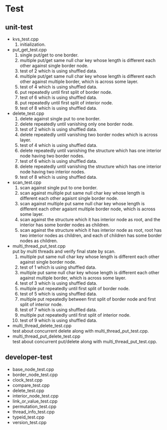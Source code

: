 # Test

## unit-test
- kvs_test.cpp
  1. initialization.
- put_get_test.cpp
  1. single put/get to one border.
  2. multiple put/get same null char key whose length is different each other 
  against single border node.
  3. test of 2 which is using shuffled data.
  4. multiple put/get same null char key whose length is different each other 
  against multiple border, which is across some layer.
  5. test of 4 which is using shuffled data.
  6. put repeatedly until first split of border node.
  7. test of 6 which is using shuffled data.
  8. put repeatedly until first split of interior node.
  9. test of 8 which is using shuffled data.
- delete_test.cpp
  1. delete against single put to one border.
  2. delete repeatedly until vanishing only one border node.
  3. test of 2 which is using shuffled data.
  4. delete repeatedly until vanishing two border nodes which is across layer.
  5. test of 4 which is using shuffled data.
  6. delete repeatedly until vanishing the structure which has one interior node having two border nodes.
  7. test of 6 which is using shuffled data.
  8. delete repeatedly until vanishing the structure which has one interior node having two interior nodes.
  9. test of 8 which is using shuffled data.
- scan_test.cpp
  1. scan against single put to one border.
  2. scan against multiple put same null char key whose length is different each other agaisnt single border node.
  3. scan against multiple put same null char key whose length is different each other agaisnt multiple border node, 
  which is across some layer.
  4. scan against the structure which it has interior node as root, and the interior has some border nodes as children.
  5. scan against the structure which it has interior node as root, root has two interior nodes as children, 
  and each of children has some border nodes as children.
- multi_thread_put_test.cpp<br>
put by multi threads and verify final state by scan.
  1. multiple put same null char key whose length is different each other against single border node.
  2. test of 1 which is using shuffled data.
  3. multiple put same null char key whose length is different each other against multiple border, which is across some layer.
  4. test of 3 which is using shuffled data.
  5. multiple put repeatedly until first split of border node.
  6. test of 5 which is using shuffled data.
  7. multiple put repeatedly between first split of border node and first split of interior node.
  8. test of 7 which is using shuffled data.
  9. multiple put repeatedly until first split of interior node.
  10. test of 9 which is using shuffled data.
- multi_thread_delete_test.cpp<br>
test about concurrent delete along with 
multi_thread_put_test.cpp.
- multi_thread_put_delete_test.cpp<br>
test about concurrent put/delete along with 
multi_thread_put_test.cpp.

## developer-test
- base_node_test.cpp
- border_node_test.cpp
- clock_test.cpp
- compare_test.cpp
- delete_test.cpp
- interior_node_test.cpp
- link_or_value_test.cpp
- permutation_test.cpp
- thread_info_test.cpp
- typeid_test.cpp
- version_test.cpp
